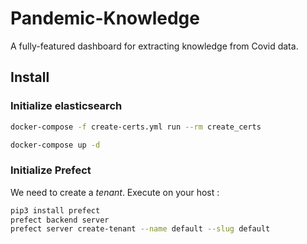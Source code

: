 # Pandemic-Knowledge

A fully-featured dashboard for extracting knowledge from Covid data.

## Install

### Initialize elasticsearch

```bash
docker-compose -f create-certs.yml run --rm create_certs
```

```bash
docker-compose up -d
```

### Initialize Prefect

We need to create a _tenant_. Execute on your host :

```bash
pip3 install prefect
prefect backend server
prefect server create-tenant --name default --slug default
```
